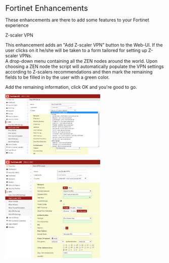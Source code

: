 <p><span style="font-size: 24px;">Fortinet Enhancements</span></p>

<p>These enhancements are there to add some features to your Fortinet experience</p>

<p>Z-scaler VPN</p>

<p>This enhancement adds an &quot;Add Z-scaler VPN&quot; button to the Web-UI. If the user clicks on it he/she will be taken to a form tailored for setting up Z-scaler VPNs.
	<br>A drop-down menu containing all the ZEN nodes around the world. Upon choosing a ZEN node the script will automatically populate the VPN settings according to Z-scalers recommendations and then mark the remaining fields to be filled in by the user with a green color.</p>

<p>Add the remaining information, click OK and you&#39;re good to go.</p>

<p><img src="https://raw.githubusercontent.com/epacke/Fortinet-Enhancements/master/images/zscaler-node-dropdown.png" style="width: 300px;" class="fr-fic fr-dib"></p>

<p><img src="https://raw.githubusercontent.com/epacke/Fortinet-Enhancements/master/images/zscalerexample.png" style="width: 300px;" class="fr-fic fr-dib"></p>
